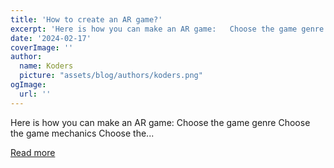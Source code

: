 ```yaml
---
title: 'How to create an AR game?'
excerpt: 'Here is how you can make an AR game:   Choose the game genre Choose the game mechanics Choose the...'
date: '2024-02-17'
coverImage: ''
author:
  name: Koders
  picture: "assets/blog/authors/koders.png"
ogImage:
  url: ''
---
```


Here is how you can make an AR game:   Choose the game genre Choose the game mechanics Choose the...

[Read more](https://dev.to/nandinishinduja/how-to-create-an-ar-game-59o6)
